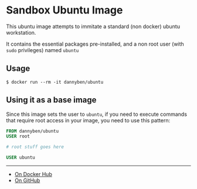 # Sandbox Ubuntu Image

This ubuntu image attempts to immitate a standard (non docker) ubuntu 
workstation.

It contains the essential packages pre-installed, and a non root user
(with `sudo` privileges) named `ubuntu`


## Usage

    $ docker run --rm -it dannyben/ubuntu


## Using it as a base image

Since this image sets the user to `ubuntu`, if you need to execute commands
that require root access in your image, you need to use this pattern:

```dockerfile
FROM dannyben/ubuntu
USER root

# root stuff goes here

USER ubuntu
```

---

- [On Docker Hub](https://hub.docker.com/r/dannyben/ubuntu/)
- [On GitHub](https://github.com/DannyBen/docker-ubuntu)


